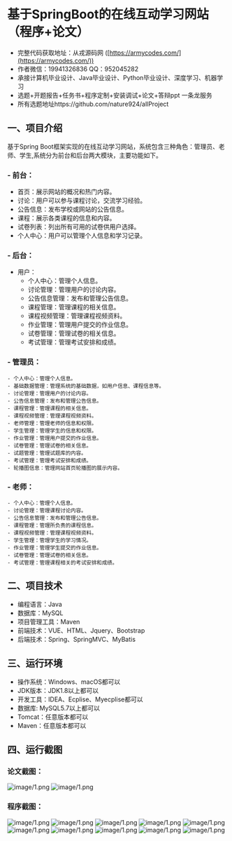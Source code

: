 基于SpringBoot的在线互动学习网站（程序+论文）
=
- 完整代码获取地址：从戎源码网 ([https://armycodes.com/](https://armycodes.com/))
- 作者微信：19941326836  QQ：952045282 
- 承接计算机毕业设计、Java毕业设计、Python毕业设计、深度学习、机器学习
- 选题+开题报告+任务书+程序定制+安装调试+论文+答辩ppt 一条龙服务
- 所有选题地址https://github.com/nature924/allProject

一、项目介绍
---
基于Spring Boot框架实现的在线互动学习网站，系统包含三种角色：管理员、老师、学生,系统分为前台和后台两大模块，主要功能如下。
### - 前台：
  - 首页：展示网站的概况和热门内容。
  - 讨论：用户可以参与课程讨论，交流学习经验。
  - 公告信息：发布学校或网站的公告信息。
  - 课程：展示各类课程的信息和内容。
  - 试卷列表：列出所有可用的试卷供用户选择。
  - 个人中心：用户可以管理个人信息和学习记录。

### - 后台：
  - 用户：
    - 个人中心：管理个人信息。
    - 讨论管理：管理用户的讨论内容。
    - 公告信息管理：发布和管理公告信息。
    - 课程管理：管理课程的相关信息。
    - 课程视频管理：管理课程视频资料。
    - 作业管理：管理用户提交的作业信息。
    - 试卷管理：管理试卷的相关信息。
    - 考试管理：管理考试安排和成绩。
  
### - 管理员：
    - 个人中心：管理个人信息。
    - 基础数据管理：管理系统的基础数据，如用户信息、课程信息等。
    - 讨论管理：管理用户的讨论内容。
    - 公告信息管理：发布和管理公告信息。
    - 课程管理：管理课程的相关信息。
    - 课程视频管理：管理课程视频资料。
    - 老师管理：管理老师的信息和权限。
    - 学生管理：管理学生的信息和权限。
    - 作业管理：管理用户提交的作业信息。
    - 试卷管理：管理试卷的相关信息。
    - 试题管理：管理试题库的内容。
    - 考试管理：管理考试安排和成绩。
    - 轮播图信息：管理网站首页轮播图的展示内容。

### - 老师：
    - 个人中心：管理个人信息。
    - 讨论管理：管理课程讨论内容。
    - 公告信息管理：发布和管理公告信息。
    - 课程管理：管理所负责的课程信息。
    - 课程视频管理：管理课程视频资料。
    - 学生管理：管理学生的学习情况。
    - 作业管理：管理学生提交的作业信息。
    - 试卷管理：管理试卷的相关信息。
    - 考试管理：管理课程相关的考试安排和成绩。




二、项目技术
---
- 编程语言：Java
- 数据库：MySQL
- 项目管理工具：Maven
- 前端技术：VUE、HTML、Jquery、Bootstrap
- 后端技术：Spring、SpringMVC、MyBatis

三、运行环境
---
- 操作系统：Windows、macOS都可以
- JDK版本：JDK1.8以上都可以
- 开发工具：IDEA、Ecplise、Myecplise都可以
- 数据库: MySQL5.7以上都可以
- Tomcat：任意版本都可以
- Maven：任意版本都可以

四、运行截图
---
### 论文截图：
![image/1.png](limage/1.png)
![image/1.png](limage/2.png)

### 程序截图：
![image/1.png](image/1.png)
![image/1.png](image/2.png)
![image/1.png](image/3.png)
![image/1.png](image/4.png)
![image/1.png](image/5.png)
![image/1.png](image/6.png)
![image/1.png](image/7.png)
![image/1.png](image/8.png)
![image/1.png](image/9.png)
![image/1.png](image/10.png)

